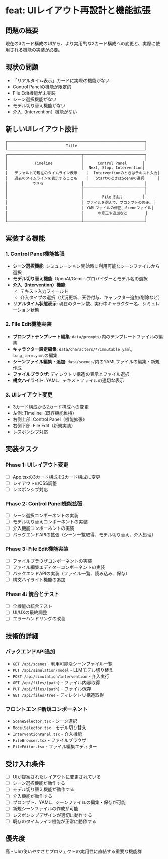 # feat: UIレイアウト再設計と機能拡張

## 問題の概要
現在の3カード構成のUIから、より実用的な2カード構成への変更と、実際に使用される機能の実装が必要。

## 現状の問題
- 「リアルタイム表示」カードに実際の機能がない
- Control Panelの機能が限定的
- File Edit機能が未実装
- シーン選択機能がない
- モデル切り替え機能がない
- 介入（Intervention）機能がない

## 新しいUIレイアウト設計
```
┌─────────────────────────────────────────────────────────────┐
│                          Title                              │
└─────────────────────────────────────────────────────────────┘
┌─────────────────────────────────┬───────────────────────────┐
│                                 │                           │
│            Timeline             │      Control Panel       │
│                                 │  Next, Stop, Intervention│
│   デフォルトで現在のタイムライン表示    │  Interventionのときはテキスト入力│
│   過去のタイムラインを表示することも    │   StartのときはSceneの選択      │
│           できる                 │                           │
│                                 ├───────────────────────────┤
│                                 │                           │
│                                 │        File Edit         │
│                                 │ ファイルを選んで、プロンプトの修正、│
│                                 │ YAMLファイルの修正、Sceneファイル│
│                                 │      の修正や追加など        │
│                                 │                           │
└─────────────────────────────────┴───────────────────────────┘
```

## 実装する機能

### 1. Control Panel機能拡張
- **シーン選択機能**: シミュレーション開始時に利用可能なシーンファイルから選択
- **モデル切り替え機能**: OpenAI/Geminiプロバイダーとモデル名の選択
- **介入（Intervention）機能**: 
  - テキスト入力フィールド
  - 介入タイプの選択（状況更新、天啓付与、キャラクター追加/削除など）
- **リアルタイム状態表示**: 現在のターン数、実行中キャラクター名、シミュレーション状態

### 2. File Edit機能実装
- **プロンプトテンプレート編集**: `data/prompts/`内のテンプレートファイルの編集
- **キャラクター設定編集**: `data/characters/*/immutable.yaml`, `long_term.yaml`の編集
- **シーンファイル編集・追加**: `data/scenes/`内のYAMLファイルの編集・新規作成
- **ファイルブラウザ**: ディレクトリ構造の表示とファイル選択
- **構文ハイライト**: YAML、テキストファイルの適切な表示

### 3. UIレイアウト変更
- 3カード構成から2カード構成への変更
- 左側: Timeline（既存機能維持）
- 右側上部: Control Panel（機能拡張）
- 右側下部: File Edit（新規実装）
- レスポンシブ対応

## 実装タスク

### Phase 1: UIレイアウト変更
- [ ] App.tsxの3カード構成を2カード構成に変更
- [ ] レイアウトのCSS調整
- [ ] レスポンシブ対応

### Phase 2: Control Panel機能拡張
- [ ] シーン選択コンポーネントの実装
- [ ] モデル切り替えコンポーネントの実装
- [ ] 介入機能コンポーネントの実装
- [ ] バックエンドAPIの拡張（シーン一覧取得、モデル切り替え、介入処理）

### Phase 3: File Edit機能実装
- [ ] ファイルブラウザコンポーネントの実装
- [ ] ファイル編集エディターコンポーネントの実装
- [ ] バックエンドAPIの実装（ファイル一覧、読み込み、保存）
- [ ] 構文ハイライト機能の追加

### Phase 4: 統合とテスト
- [ ] 全機能の統合テスト
- [ ] UI/UXの最終調整
- [ ] エラーハンドリングの改善

## 技術的詳細

### バックエンドAPI追加
- `GET /api/scenes` - 利用可能なシーンファイル一覧
- `PUT /api/simulation/model` - LLMモデル切り替え
- `POST /api/simulation/intervention` - 介入実行
- `GET /api/files/{path}` - ファイル内容取得
- `PUT /api/files/{path}` - ファイル保存
- `GET /api/files/tree` - ディレクトリ構造取得

### フロントエンド新規コンポーネント
- `SceneSelector.tsx` - シーン選択
- `ModelSelector.tsx` - モデル切り替え
- `InterventionPanel.tsx` - 介入機能
- `FileBrowser.tsx` - ファイルブラウザ
- `FileEditor.tsx` - ファイル編集エディター

## 受け入れ条件
- [ ] UIが提案されたレイアウトに変更されている
- [ ] シーン選択機能が動作する
- [ ] モデル切り替え機能が動作する
- [ ] 介入機能が動作する
- [ ] プロンプト、YAML、シーンファイルの編集・保存が可能
- [ ] 新規シーンファイルの作成が可能
- [ ] レスポンシブデザインが適切に動作する
- [ ] 既存のタイムライン機能が正常に動作する

## 優先度
高 - UIの使いやすさとプロジェクトの実用性に直結する重要な機能群 